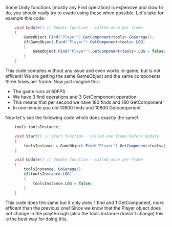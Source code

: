 Some Unity functions (mostly any Find operation) is expensive and slow to do, you should really try to evade using these when possible.
Let's take for example this code:

```cs
    void Update() // Update function - called once per frame
    {
        GameObject.Find("Player").GetComponent<tools>.GoGarage();
        if(GameObject.Find("Player").GetComponent<tools>.LOG)
        {
            GameObject.Find("Player").GetComponent<tools>.LOG = false;
        }
    }
```

This code compiles without any issue and even works in-game, but is not efficent! We are getting the same GameObject and the same components three times per frame. Now just imagine this:

- The game runs at 60FPS
- We have 3 find operations and 3 GetComponent operation
- This means that per second we have 180 finds and 180 GetComponent
- In one minute you did 10800 finds and 10800 Getcomponent

Now let's see the following code which does exactly the same!

```cs
    tools toolsInstance;

    void Start() // Start function - called one frame before Update
    {
        toolsInstance = GameObject.Find("Player").GetComponent<tools>();
    }

    void Update() // Update function - called once per frame
    {
        toolsInstance..GoGarage();
        if(toolsInstance.LOG)
        {
            toolsInstance.LOG = false;
        }
    }
```

This code does the same but it only does 1 find and 1 GetComponent, more efficent than the previous one!
Since we know that the Player object does not change in the playthrough (also the tools instance doesn't change) this is the best way for doing this.